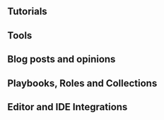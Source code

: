 ## Tutorials


## Tools


## Blog posts and opinions


## Playbooks, Roles and Collections


## Editor and IDE Integrations

